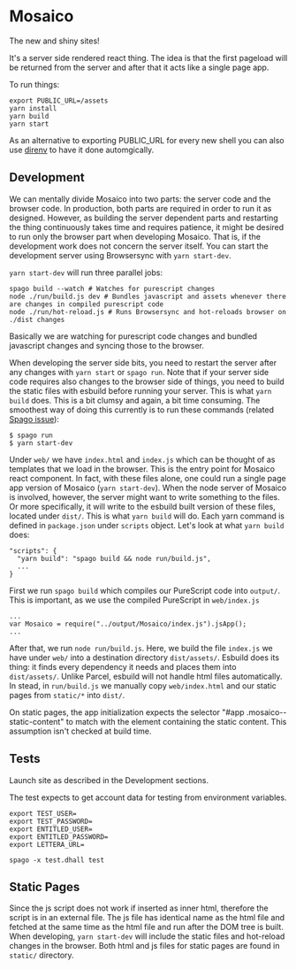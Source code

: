 # Mosaico

The new and shiny sites!

It's a server side rendered react thing. The idea is that the first pageload will be returned from the server and after that it acts like a single page app.

To run things:
```
export PUBLIC_URL=/assets
yarn install
yarn build
yarn start
```

As an alternative to exporting PUBLIC_URL for every new shell you can also use [direnv](https://direnv.net/docs/installation.html) to have it done automgically.

## Development

We can mentally divide Mosaico into two parts: the server code and the browser code. In production, both parts are required in order to run it as designed. However, as building the server dependent parts and restarting the thing continuously takes time and requires patience, it might be desired to run only the browser part when developing Mosaico. That is, if the development work does not concern the server itself. You can start the development server using Browsersync with `yarn start-dev`.

`yarn start-dev` will run three parallel jobs: 
```
spago build --watch # Watches for purescript changes
node ./run/build.js dev # Bundles javascript and assets whenever there are changes in compiled purescript code
node ./run/hot-reload.js # Runs Browsersync and hot-reloads browser on ./dist changes
```
Basically we are watching for purescript code changes and bundled javascript changes and syncing those to the browser.

When developing the server side bits, you need to restart the server after any changes with `yarn start` or `spago run`. Note that if your server side code requires also changes to the browser side of things, you need to build the static files with esbuild before running your server. This is what `yarn build` does. This is a bit clumsy and again, a bit time consuming. The smoothest way of doing this currently is to run these commands (related [Spago issue](https://github.com/purescript/spago/issues/506)):
```
$ spago run
$ yarn start-dev
```


Under `web/` we have `index.html` and `index.js` which can be thought of as templates that we load in the browser. This is the entry point for Mosaico react component. In fact, with these files alone, one could run a single page app version of Mosaico (`yarn start-dev`). When the node server of Mosaico is involved, however, the server might want to write something to the files. Or more specifically, it will write to the esbuild built version of these files, located under `dist/`. This is what `yarn build` will do. Each yarn command is defined in `package.json` under `scripts` object. Let's look at what `yarn build` does:

```
"scripts": {
  "yarn build": "spago build && node run/build.js",
  ...
}
```

First we run `spago build` which compiles our PureScript code into `output/`. This is important, as we use the compiled PureScript in `web/index.js`

```
...
var Mosaico = require("../output/Mosaico/index.js").jsApp();
...

```

After that, we run `node run/build.js`. Here, we build the file `index.js` we have under `web/` into a destination directory `dist/assets/`. Esbuild does its thing: it finds every dependency it needs and places them into `dist/assets/`. Unlike Parcel, esbuild will not handle html files automatically. In stead, in `run/build.js` we manually copy `web/index.html` and our static pages from `static/*` into `dist/`.

On static pages, the app initialization expects the selector "#app .mosaico--static-content" to match with the element containing the static content.  This assumption isn't checked at build time.

## Tests

Launch site as described in the Development sections.

The test expects to get account data for testing from environment
variables.

```
export TEST_USER=
export TEST_PASSWORD=
export ENTITLED_USER=
export ENTITLED_PASSWORD=
export LETTERA_URL=
```

```
spago -x test.dhall test
```

## Static Pages
Since the js script does not work if inserted as inner html, therefore the script is in an external file. The js file has identical name as the html file and fetched at the same time as the html file and run after the DOM tree is built. When developing, `yarn start-dev` will include the static files and hot-reload changes in the browser. Both html and js files for static pages are found in `static/` directory.

